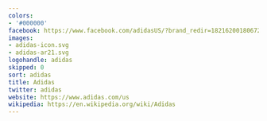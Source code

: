 ```yaml
---
colors:
- '#000000'
facebook: https://www.facebook.com/adidasUS/?brand_redir=182162001806727
images:
- adidas-icon.svg
- adidas-ar21.svg
logohandle: adidas
skipped: 0
sort: adidas
title: Adidas
twitter: adidas
website: https://www.adidas.com/us
wikipedia: https://en.wikipedia.org/wiki/Adidas
---
```

